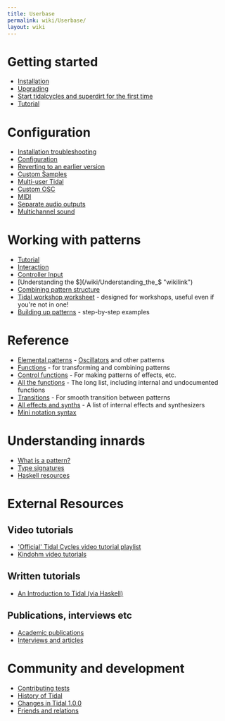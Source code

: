 ```yaml
---
title: Userbase
permalink: wiki/Userbase/
layout: wiki
---
```


<languages/> <translate>

# Getting started

-   [Installation](/wiki/Installation "wikilink")
-   [Upgrading](/wiki/Upgrading "wikilink")
-   [Start tidalcycles and superdirt for the first
    time](/wiki/Start_tidalcycles_and_superdirt_for_the_first_time "wikilink")
-   [Tutorial](/wiki/Tutorial "wikilink")

# Configuration

-   [Installation
    troubleshooting](/wiki/Installation_troubleshooting "wikilink")
-   [Configuration](/wiki/Configuration "wikilink")
-   [Reverting to an earlier
    version](/wiki/Reverting_to_an_earlier_version "wikilink")
-   [Custom Samples](/wiki/Custom_Samples "wikilink")
-   [Multi-user Tidal](/wiki/Multi-user_Tidal "wikilink")
-   [Custom OSC](/wiki/Custom_OSC "wikilink")
-   [MIDI](/wiki/MIDI "wikilink")
-   [Separate audio outputs](/wiki/Separate_audio_outputs "wikilink")
-   [Multichannel sound](/wiki/Multichannel_sound "wikilink")

# Working with patterns

-   [Tutorial](/wiki/Tutorial "wikilink")
-   [Interaction](/wiki/Interaction "wikilink")
-   [Controller Input](/wiki/Controller_Input "wikilink")
-   [Understanding the $](/wiki/Understanding_the_$ "wikilink")
-   [Combining pattern
    structure](/wiki/Combining_pattern_structure "wikilink")
-   [Tidal workshop worksheet](/wiki/Tidal_workshop_worksheet "wikilink") -
    designed for workshops, useful even if you're not in one!
-   [Building up patterns](/wiki/Building_up_patterns "wikilink") -
    step-by-step examples

# Reference

-   [Elemental patterns](/wiki/Category%3AElemental_patterns "wikilink") -
    [Oscillators](/wiki/Oscillators "wikilink") and other patterns
-   [Functions](/wiki/Category%3AFunctions "wikilink") - for transforming and
    combining patterns
-   [Control functions](/wiki/Category%3AControl_Functions "wikilink") - For
    making patterns of effects, etc.
-   [All the functions](/wiki/All_the_functions "wikilink") - The long list,
    including internal and undocumented functions
-   [Transitions](/wiki/Category%3ATransitions "wikilink") - For smooth
    transition between patterns
-   [All effects and synths](/wiki/All_effects_and_synths "wikilink") - A list
    of internal effects and synthesizers
-   [Mini notation syntax](/wiki/Mini_notation_syntax "wikilink")

# Understanding innards

-   [What is a pattern?](/wiki/What_is_a_pattern? "wikilink")
-   [Type signatures](/wiki/Type_signatures "wikilink")
-   [Haskell resources](/wiki/Haskell_resources "wikilink")

# External Resources

## Video tutorials

-   ['Official' Tidal Cycles video tutorial
    playlist](https://www.youtube.com/playlist?list=PLybSFICi4UlgKU6ZVerY0HfdNCl3AIoPU)
-   [Kindohm video
    tutorials](https://www.youtube.com/playlist?list=PLKgxw7RG3hcRHyBFsPr5opr1iu8wbNIgP)

## Written tutorials

-   [An Introduction to Tidal (via
    Haskell)](https://web.archive.org/web/20190427222710/http://ericfairbanks.org/music/tidal/code/2017/05/31/an-introduction-to-tidal.html)

## Publications, interviews etc

-   [Academic publications](/wiki/Academic_publications "wikilink")
-   [Interviews and articles](/wiki/Interviews_and_articles "wikilink")

# Community and development

-   [Contributing tests](/wiki/Contributing_tests "wikilink")
-   [History of Tidal](/wiki/History_of_Tidal "wikilink")
-   [Changes in Tidal 1.0.0](/wiki/Changes_in_Tidal_1.0.0 "wikilink")
-   [Friends and relations](/wiki/Friends_and_relations "wikilink")

</translate>
